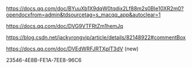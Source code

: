 https://docs.qq.com/doc/BYuuXb1X9dqW0tqdix2Lf88m2s0BIe10XR2m0?opendocxfrom=admin&tdsourcetag=s_macqq_app&autoclear=1

https://docs.qq.com/doc/DVG9VTFRtZm1hemJq

https://blog.csdn.net/jackyrongvip/article/details/82148922#commentBox

https://docs.qq.com/doc/DVEdWRFJRTXplT3dV  (new)

23546-4E8B-FE1A-7EE8-96C6
